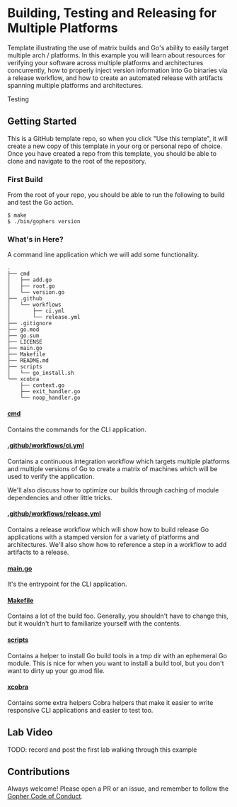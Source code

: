 # Building, Testing and Releasing for Multiple Platforms
Template illustrating the use of matrix builds and Go's ability to easily target multiple arch / platforms.
In this example you will learn about resources for verifying your software across multiple platforms and
architectures concurrently, how to properly inject version information into Go binaries via a release
workflow, and how to create an automated release with artifacts spanning multiple platforms and architectures.

Testing

## Getting Started
This is a GitHub template repo, so when you click "Use this template", it will create a new copy of this 
template in your org or personal repo of choice. Once you have created a repo from this template, you 
should be able to clone and navigate to the root of the repository.

### First Build
From the root of your repo, you should be able to run the following to build and test the Go action.
```shell script
$ make
$ ./bin/gophers version
```

### What's in Here?
A command line application which we will add some functionality.
```shell script
.
├── cmd
│   ├── add.go
│   ├── root.go
│   └── version.go
├── .github
│   └── workflows
│       ├── ci.yml
│       └── release.yml
├── .gitignore
├── go.mod
├── go.sum
├── LICENSE
├── main.go
├── Makefile
├── README.md
├── scripts
│   └── go_install.sh
└── xcobra
    ├── context.go
    ├── exit_handler.go
    └── noop_handler.go

```

#### [cmd](./cmd)
Contains the commands for the CLI application.

#### [.github/workflows/ci.yml](./.github/workflows/ci.yml)
Contains a continuous integration workflow which targets multiple platforms and multiple versions of Go
to create a matrix of machines which will be used to verify the application.

We'll also discuss how to optimize our builds through caching of module dependencies and other little 
tricks.

#### [.github/workflows/release.yml](./.github/workflows/release.yml)
Contains a release workflow which will show how to build release Go applications with a stamped version
for a variety of platforms and architectures. We'll also show how to reference a step in a workflow
to add artifacts to a release.

#### [main.go](./main.go)
It's the entrypoint for the CLI application.

#### [Makefile](./Makefile)
Contains a lot of the build foo. Generally, you shouldn't have to change this, but it wouldn't hurt 
to familiarize yourself with the contents.

#### [scripts](./scripts)
Contains a helper to install Go build tools in a tmp dir with an ephemeral Go module. This is nice
for when you want to install a build tool, but you don't want to dirty up your go.mod file.

#### [xcobra](./xcobra)
Contains some extra helpers Cobra helpers that make it easier to write responsive CLI applications and
easier to test too.

## Lab Video
TODO: record and post the first lab walking through this example


## Contributions
Always welcome! Please open a PR or an issue, and remember to follow the [Gopher Code of Conduct](https://www.gophercon.com/page/1475132/code-of-conduct).
